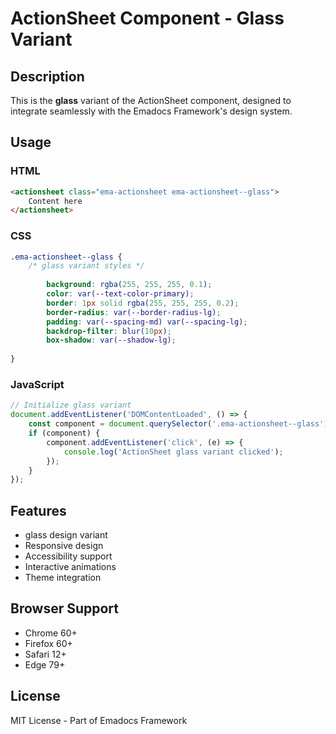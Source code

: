 # ActionSheet Component - Glass Variant

## Description
This is the **glass** variant of the ActionSheet component, designed to integrate seamlessly with the Emadocs Framework's design system.

## Usage

### HTML
```html
<actionsheet class="ema-actionsheet ema-actionsheet--glass">
    Content here
</actionsheet>
```

### CSS
```css
.ema-actionsheet--glass {
    /* glass variant styles */
    
        background: rgba(255, 255, 255, 0.1);
        color: var(--text-color-primary);
        border: 1px solid rgba(255, 255, 255, 0.2);
        border-radius: var(--border-radius-lg);
        padding: var(--spacing-md) var(--spacing-lg);
        backdrop-filter: blur(10px);
        box-shadow: var(--shadow-lg);
    
}
```

### JavaScript
```javascript
// Initialize glass variant
document.addEventListener('DOMContentLoaded', () => {
    const component = document.querySelector('.ema-actionsheet--glass');
    if (component) {
        component.addEventListener('click', (e) => {
            console.log('ActionSheet glass variant clicked');
        });
    }
});
```

## Features
- glass design variant
- Responsive design
- Accessibility support
- Interactive animations
- Theme integration

## Browser Support
- Chrome 60+
- Firefox 60+
- Safari 12+
- Edge 79+

## License
MIT License - Part of Emadocs Framework
